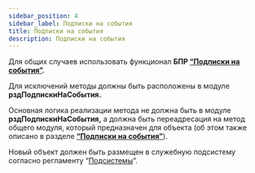 ```yaml
---
sidebar_position: 4
sidebar_label: Подписки на события
title: Подписки на события
description: Подписки на события
---
```

Для общих случаев использовать функционал **БПР [“Подписки на события”](../../psl/subscription.md).**

Для исключений методы должны быть расположены в модуле **рздПодпискиНаСобытия.**

Основная логика реализации метода не должна быть в модуле **рздПодпискиНаСобытия,** а должна быть переадресация на метод общего модуля, который предназначен для объекта (об этом также описано в разделе **[“Подписки на события”](../../psl/subscription.md)**).

Новый объект должен быть размещен в служебную подсистему согласно регламенту “[Подсистемы](subsystem.md)“.